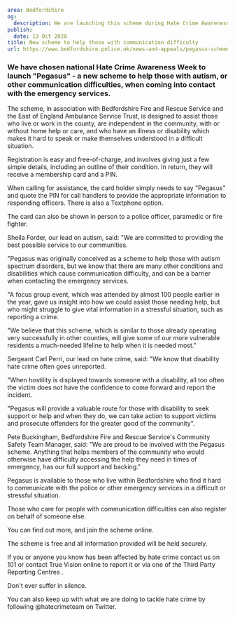 ```yaml
area: Bedfordshire
og:
  description: We are launching this scheme during Hate Crime Awareness Week, as we know that when hostility is displayed towards someone with a disability, all too often the victim does not have the confidence to come forward and report the incident.
publish:
  date: 13 Oct 2020
title: New scheme to help those with communication difficulty
url: https://www.bedfordshire.police.uk/news-and-appeals/pegasus-scheme-launch-oct20
```

### We have chosen national Hate Crime Awareness Week to launch "Pegasus" \- a new scheme to help those with autism, or other communication difficulties, when coming into contact with the emergency services.

The scheme, in association with Bedfordshire Fire and Rescue Service and the East of England Ambulance Service Trust, is designed to assist those who live or work in the county, are independent in the community, with or without home help or care, and who have an illness or disability which makes it hard to speak or make themselves understood in a difficult situation.

Registration is easy and free-of-charge, and involves giving just a few simple details, including an outline of their condition. In return, they will receive a membership card and a PIN.

When calling for assistance, the card holder simply needs to say "Pegasus" and quote the PIN for call handlers to provide the appropriate information to responding officers. There is also a Textphone option.

The card can also be shown in person to a police officer, paramedic or fire fighter.

Sheila Forder, our lead on autism, said: "We are committed to providing the best possible service to our communities.

"Pegasus was originally conceived as a scheme to help those with autism spectrum disorders, but we know that there are many other conditions and disabilities which cause communication difficulty, and can be a barrier when contacting the emergency services.

"A focus group event, which was attended by almost 100 people earlier in the year, gave us insight into how we could assist those needing help, but who might struggle to give vital information in a stressful situation, such as reporting a crime.

"We believe that this scheme, which is similar to those already operating very successfully in other counties, will give some of our more vulnerable residents a much-needed lifeline to help when it is needed most."

Sergeant Carl Perri, our lead on hate crime, said: "We know that disability hate crime often goes unreported.

"When hostility is displayed towards someone with a disability, all too often the victim does not have the confidence to come forward and report the incident.

"Pegasus will provide a valuable route for those with disability to seek support or help and when they do, we can take action to support victims and prosecute offenders for the greater good of the community".

Pete Buckingham, Bedfordshire Fire and Rescue Service's Community Safety Team Manager, said: "We are proud to be involved with the Pegasus scheme. Anything that helps members of the community who would otherwise have difficulty accessing the help they need in times of emergency, has our full support and backing."

Pegasus is available to those who live within Bedfordshire who find it hard to communicate with the police or other emergency services in a difficult or stressful situation.

Those who care for people with communication difficulties can also register on behalf of someone else.

You can find out more, and join the scheme online.

The scheme is free and all information provided will be held securely.

If you or anyone you know has been affected by hate crime contact us on 101 or contact True Vision online to report it or via one of the Third Party Reporting Centres .

Don't ever suffer in silence.

You can also keep up with what we are doing to tackle hate crime by following @hatecrimeteam on Twitter.
